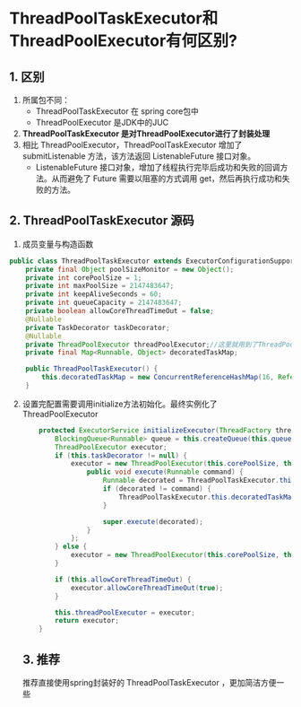 # ThreadPoolTaskExecutor和ThreadPoolExecutor有何区别?

## 1. 区别

1. 所属包不同：
   - ThreadPoolTaskExecutor 在 spring core包中
   - ThreadPoolExecutor 是JDK中的JUC
2. **ThreadPoolTaskExecutor 是对ThreadPoolExecutor进行了封装处理**
3. 相比 ThreadPoolExecutor，ThreadPoolTaskExecutor 增加了 submitListenable 方法，该方法返回 ListenableFuture 接口对象。
   - ListenableFuture 接口对象，增加了线程执行完毕后成功和失败的回调方法。从而避免了 Future 需要以阻塞的方式调用 get，然后再执行成功和失败的方法。

## 2. ThreadPoolTaskExecutor 源码

1. 成员变量与构造函数

```java
public class ThreadPoolTaskExecutor extends ExecutorConfigurationSupport implements AsyncListenableTaskExecutor, SchedulingTaskExecutor {
    private final Object poolSizeMonitor = new Object();
    private int corePoolSize = 1;
    private int maxPoolSize = 2147483647;
    private int keepAliveSeconds = 60;
    private int queueCapacity = 2147483647;
    private boolean allowCoreThreadTimeOut = false;
    @Nullable
    private TaskDecorator taskDecorator; 
    @Nullable
    private ThreadPoolExecutor threadPoolExecutor;//这里就用到了ThreadPoolExecutor
    private final Map<Runnable, Object> decoratedTaskMap;

    public ThreadPoolTaskExecutor() {
        this.decoratedTaskMap = new ConcurrentReferenceHashMap(16, ReferenceType.WEAK);
    }
```

2. 设置完配置需要调用initialize方法初始化。最终实例化了ThreadPoolExecutor

   ```java
       protected ExecutorService initializeExecutor(ThreadFactory threadFactory, RejectedExecutionHandler rejectedExecutionHandler) {
           BlockingQueue<Runnable> queue = this.createQueue(this.queueCapacity);
           ThreadPoolExecutor executor;
           if (this.taskDecorator != null) {
               executor = new ThreadPoolExecutor(this.corePoolSize, this.maxPoolSize, (long)this.keepAliveSeconds, TimeUnit.SECONDS, queue, threadFactory, rejectedExecutionHandler) {
                   public void execute(Runnable command) {
                       Runnable decorated = ThreadPoolTaskExecutor.this.taskDecorator.decorate(command);
                       if (decorated != command) {
                           ThreadPoolTaskExecutor.this.decoratedTaskMap.put(decorated, command);
                       }
   
                       super.execute(decorated);
                   }
               };
           } else {
               executor = new ThreadPoolExecutor(this.corePoolSize, this.maxPoolSize, (long)this.keepAliveSeconds, TimeUnit.SECONDS, queue, threadFactory, rejectedExecutionHandler);
           }
   
           if (this.allowCoreThreadTimeOut) {
               executor.allowCoreThreadTimeOut(true);
           }
   
           this.threadPoolExecutor = executor;
           return executor;
       }
   ```

   ## 3. 推荐

   推荐直接使用spring封装好的 ThreadPoolTaskExecutor ，更加简洁方便一些

